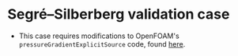 # Segré–Silberberg validation case
- This case requires modifications to OpenFOAM's `pressureGradientExplicitSource` code, found <a href="https://github.com/kenaycock/CFDEMcoupling-PUBLIC/blob/CFDEM-2.7.x-Custom/src/lagrangian/cfdemParticle/pressureGradientExplicitSource/README.md">here</a>.
